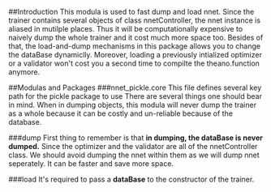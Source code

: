 ##Introduction
This modula is used to fast dump and load nnet.
Since the trainer contains several objects of class nnetController, the nnet instance is aliased in mutilple places.
Thus it will be computationally expensive to naively dump the whole trainer and it cost much more space too.
Besides of that, the load-and-dump mechanisms in this package allows you to change the dataBase dynamiclly.
Moreover, loading a previously intialized optimizer or a validator won't cost you a second time to compilte the theano.function anymore.

##Modulas and Packages
###nnet_pickle.core
This file defines several key path for the pickle package to use
There are several things one should bear in mind.
When in dumping objects, this modula will never dump the trainer as a whole because it can be costly and un-reliable because of the database.

###dump
First thing to remember is that __in dumping, the dataBase is never dumped.__
Since the optimizer and the validator are all of the nnetController class.
We should avoid dumping the nnet within them as we will dump nnet seperately.
It can be faster and save more space.

###load
It's required to pass a __dataBase__ to the constructor of the trainer.
